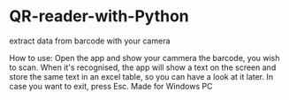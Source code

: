 # QR-reader-with-Python
extract data from barcode with your camera

How to use: Open the app and show your cammera the barcode, you wish to scan. 
            When it's recognised, the app will show a text on the screen and 
            store the same text in an excel table, so you can have a look at it 
            later. In case you want to exit, press Esc.
Made for Windows PC
